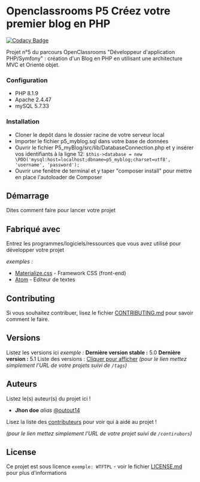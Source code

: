 # Openclassrooms P5 Créez votre premier blog en PHP

[![Codacy Badge](https://app.codacy.com/project/badge/Grade/f45354dac9734da290d39756d0296b0a)](https://www.codacy.com/gh/Phil4525/P5_myBlog/dashboard?utm_source=github.com&amp;utm_medium=referral&amp;utm_content=Phil4525/P5_myBlog&amp;utm_campaign=Badge_Grade)

Projet n°5 du parcours OpenClassrooms "Développeur d'application PHP/Symfony" : création d'un Blog en PHP en utilisant une architecture MVC et Orienté objet.

### Configuration

- PHP 8.1.9
- Apache 2.4.47
- mySQL 5.7.33

### Installation

- Cloner le depôt dans le dossier racine de votre serveur local
- Importer le fichier p5_myblog.sql dans votre base de données
- Ouvrir le fichier P5_myBlog/src/lib/DatabaseConnection.php et y insérer vos identifiants à la ligne 12:
    `$this->database = new \PDO('mysql:host=localhost;dbname=p5_myblog;charset=utf8', 'username', 'password');`
- Ouvrir une fenêtre de terminal et y taper "composer install" pour mettre en place l'autoloader de Composer

## Démarrage

Dites comment faire pour lancer votre projet

## Fabriqué avec

Entrez les programmes/logiciels/ressources que vous avez utilisé pour développer votre projet

_exemples :_
* [Materialize.css](http://materializecss.com) - Framework CSS (front-end)
* [Atom](https://atom.io/) - Editeur de textes

## Contributing

Si vous souhaitez contribuer, lisez le fichier [CONTRIBUTING.md](https://example.org) pour savoir comment le faire.

## Versions
Listez les versions ici 
_exemple :_
**Dernière version stable :** 5.0
**Dernière version :** 5.1
Liste des versions : [Cliquer pour afficher](https://github.com/your/project-name/tags)
_(pour le lien mettez simplement l'URL de votre projets suivi de ``/tags``)_

## Auteurs
Listez le(s) auteur(s) du projet ici !
* **Jhon doe** _alias_ [@outout14](https://github.com/outout14)

Lisez la liste des [contributeurs](https://github.com/your/project/contributors) pour voir qui à aidé au projet !

_(pour le lien mettez simplement l'URL de votre projet suivi de ``/contirubors``)_

## License

Ce projet est sous licence ``exemple: WTFTPL`` - voir le fichier [LICENSE.md](LICENSE.md) pour plus d'informations
